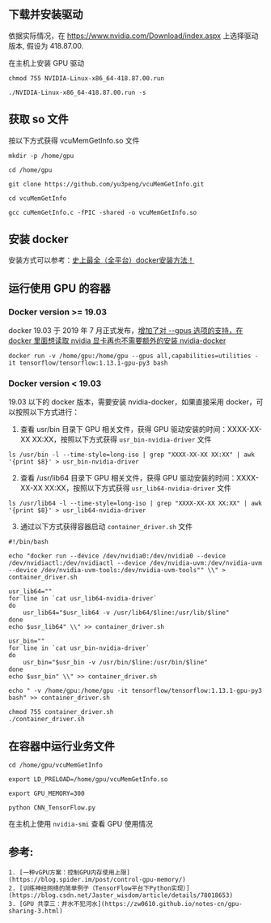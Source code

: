 ## 下载并安装驱动
依据实际情况，在 https://www.nvidia.com/Download/index.aspx 上选择驱动版本, 假设为 418.87.00.

在主机上安装 GPU 驱动

```shell
chmod 755 NVIDIA-Linux-x86_64-418.87.00.run

./NVIDIA-Linux-x86_64-418.87.00.run -s
```

## 获取 so 文件

按以下方式获得 vcuMemGetInfo.so 文件

```shell
mkdir -p /home/gpu

cd /home/gpu

git clone https://github.com/yu3peng/vcuMemGetInfo.git
   
cd vcuMemGetInfo
   
gcc cuMemGetInfo.c -fPIC -shared -o vcuMemGetInfo.so   
```

## 安装 docker

安装方式可以参考：[史上最全（全平台）docker安装方法！](https://zhuanlan.zhihu.com/p/54147784)

## 运行使用 GPU 的容器

### Docker version >= 19.03 

docker 19.03 于 2019 年 7 月正式发布，[增加了对 --gpus 选项的支持，在 docker 里面想读取 nvidia 显卡再也不需要额外的安装 nvidia-docker](https://www.jianshu.com/p/32ad4f448fe5)

```shell
docker run -v /home/gpu:/home/gpu --gpus all,capabilities=utilities -it tensorflow/tensorflow:1.13.1-gpu-py3 bash
```

### Docker version < 19.03

19.03 以下的 docker 版本，需要安装 nvidia-docker，如果直接采用 docker，可以按照以下方式进行：

1. 查看 usr/bin 目录下 GPU 相关文件，获得 GPU 驱动安装的时间：XXXX-XX-XX XX:XX，按照以下方式获得 `usr_bin-nvidia-driver` 文件

```shell
ls /usr/bin -l --time-style=long-iso | grep "XXXX-XX-XX XX:XX" | awk '{print $8}' > usr_bin-nvidia-driver
```

2. 查看 /usr/lib64 目录下 GPU 相关文件，获得 GPU 驱动安装的时间：XXXX-XX-XX XX:XX，按照以下方式获得 `usr_lib64-nvidia-driver` 文件

```shell
ls /usr/lib64 -l --time-style=long-iso | grep "XXXX-XX-XX XX:XX" | awk '{print $8}' > usr_lib64-nvidia-driver
```

3. 通过以下方式获得容器启动 `container_driver.sh` 文件

```shell
#!/bin/bash

echo "docker run --device /dev/nvidia0:/dev/nvidia0 --device /dev/nvidiactl:/dev/nvidiactl --device /dev/nvidia-uvm:/dev/nvidia-uvm --device /dev/nvidia-uvm-tools:/dev/nvidia-uvm-tools"" \\" > container_driver.sh

usr_lib64=""
for line in `cat usr_lib64-nvidia-driver`
do
    usr_lib64="$usr_lib64 -v /usr/lib64/$line:/usr/lib/$line"
done
echo $usr_lib64" \\" >> container_driver.sh

usr_bin=""
for line in `cat usr_bin-nvidia-driver`
do
    usr_bin="$usr_bin -v /usr/bin/$line:/usr/bin/$line"
done
echo $usr_bin" \\" >> container_driver.sh

echo " -v /home/gpu:/home/gpu -it tensorflow/tensorflow:1.13.1-gpu-py3 bash" >> container_driver.sh

chmod 755 container_driver.sh
./container_driver.sh
```

## 在容器中运行业务文件

```shell
cd /home/gpu/vcuMemGetInfo

export LD_PRELOAD=/home/gpu/vcuMemGetInfo.so

export GPU_MEMORY=300

python CNN_TensorFlow.py
```

在主机上使用 `nvidia-smi` 查看 GPU 使用情况

## 参考:
    1. [一种vGPU方案：控制GPU内存使用上限](https://blog.spider.im/post/control-gpu-memory/)
    2. [训练神经网络的简单例子（TensorFlow平台下Python实现）](https://blog.csdn.net/Jaster_wisdom/article/details/78018653)
    3. [GPU 共享三：井水不犯河水](https://zw0610.github.io/notes-cn/gpu-sharing-3.html)
